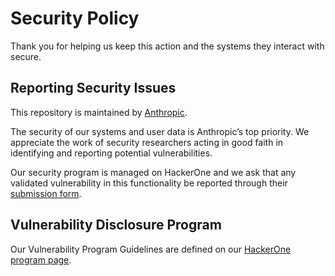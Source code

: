 # Security Policy

Thank you for helping us keep this action and the systems they interact with secure.

## Reporting Security Issues

This repository is maintained by [Anthropic](https://www.anthropic.com/).

The security of our systems and user data is Anthropic’s top priority. We appreciate the work of security researchers acting in good faith in identifying and reporting potential vulnerabilities.

Our security program is managed on HackerOne and we ask that any validated vulnerability in this functionality be reported through their [submission form](https://hackerone.com/anthropic-vdp/reports/new?type=team&report_type=vulnerability).

## Vulnerability Disclosure Program

Our Vulnerability Program Guidelines are defined on our [HackerOne program page](https://hackerone.com/anthropic-vdp).
